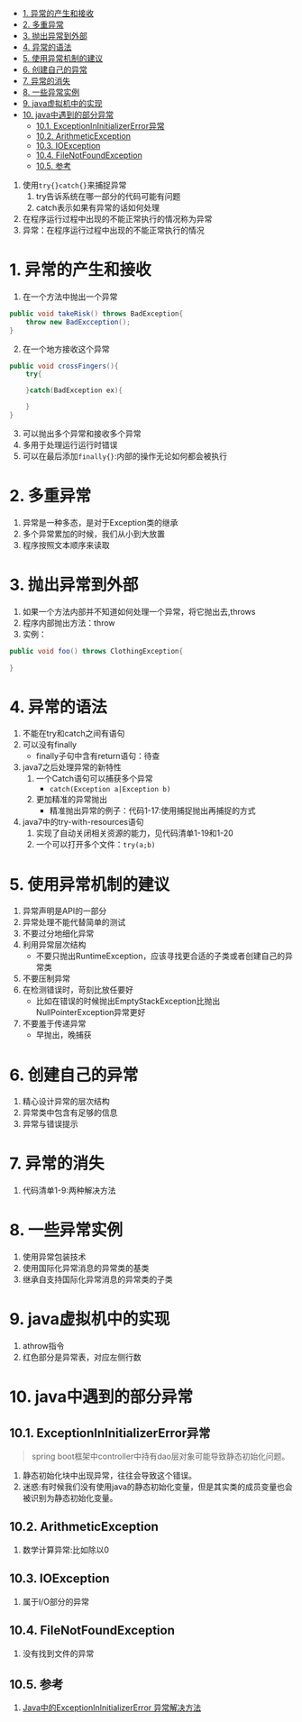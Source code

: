 <!-- TOC -->

- [1. 异常的产生和接收](#1-异常的产生和接收)
- [2. 多重异常](#2-多重异常)
- [3. 抛出异常到外部](#3-抛出异常到外部)
- [4. 异常的语法](#4-异常的语法)
- [5. 使用异常机制的建议](#5-使用异常机制的建议)
- [6. 创建自己的异常](#6-创建自己的异常)
- [7. 异常的消失](#7-异常的消失)
- [8. 一些异常实例](#8-一些异常实例)
- [9. java虚拟机中的实现](#9-java虚拟机中的实现)
- [10. java中遇到的部分异常](#10-java中遇到的部分异常)
  - [10.1. ExceptionInInitializerError异常](#101-exceptionininitializererror异常)
  - [10.2. ArithmeticException](#102-arithmeticexception)
  - [10.3. IOException](#103-ioexception)
  - [10.4. FileNotFoundException](#104-filenotfoundexception)
  - [10.5. 参考](#105-参考)

<!-- /TOC -->
1. 使用`try{}catch{}`来捕捉异常
    1. try告诉系统在哪一部分的代码可能有问题
    2. catch表示如果有异常的话如何处理
2. 在程序运行过程中出现的不能正常执行的情况称为异常
3. 异常：在程序运行过程中出现的不能正常执行的情况

# 1. 异常的产生和接收
1. 在一个方法中抛出一个异常
```java
public void takeRisk() throws BadException{
    throw new BadExcception();
}
```
2. 在一个地方接收这个异常
```java
public void crossFingers(){
    try{

    }catch(BadException ex){

    }
}
```
3. 可以抛出多个异常和接收多个异常
4. 多用于处理运行运行时错误
5. 可以在最后添加`finally{}`:内部的操作无论如何都会被执行

# 2. 多重异常
1. 异常是一种多态，是对于Exception类的继承
2. 多个异常累加的时候，我们从小到大放置
3. 程序按照文本顺序来读取

# 3. 抛出异常到外部
1. 如果一个方法内部并不知道如何处理一个异常，将它抛出去,throws
2. 程序内部抛出方法：throw
3. 实例：
```java
public void foo() throws ClothingException{
    
}
```

# 4. 异常的语法
1. 不能在try和catch之间有语句
2. 可以没有finally
    + finally子句中含有return语句：待查
3. java7之后处理异常的新特性
    1. 一个Catch语句可以捕获多个异常
        + `catch(Exception a|Exception b)`
    2. 更加精准的异常抛出
        + 精准抛出异常的例子：代码1-17:使用捕捉抛出再捕捉的方式
4. java7中的try-with-resources语句
    1. 实现了自动关闭相关资源的能力，见代码清单1-19和1-20
    2. 一个可以打开多个文件：`try(a;b)`

# 5. 使用异常机制的建议
1. 异常声明是API的一部分
2. 异常处理不能代替简单的测试
3. 不要过分地细化异常
4. 利用异常层次结构
    + 不要只抛出RuntimeException，应该寻找更合适的子类或者创建自己的异常类
5. 不要压制异常
6. 在检测错误时，苛刻比放任要好
    + 比如在错误的时候抛出EmptyStackException比抛出NullPointerException异常更好
7. 不要羞于传递异常
    + 早抛出，晚捕获

# 6. 创建自己的异常
1. 精心设计异常的层次结构
2. 异常类中包含有足够的信息
3. 异常与错误提示

# 7. 异常的消失
1. 代码清单1-9:两种解决方法

# 8. 一些异常实例
1. 使用异常包装技术
2. 使用国际化异常消息的异常类的基类
3. 继承自支持国际化异常消息的异常类的子类

# 9. java虚拟机中的实现
1. athrow指令
2. 红色部分是异常表，对应左侧行数

# 10. java中遇到的部分异常

## 10.1. ExceptionInInitializerError异常
>spring boot框架中controller中持有dao层对象可能导致静态初始化问题。

1. 静态初始化块中出现异常，往往会导致这个错误。
2. 迷惑:有时候我们没有使用java的静态初始化变量，但是其实类的成员变量也会被识别为静态初始化变量。

## 10.2. ArithmeticException
1. 数学计算异常:比如除以0

## 10.3. IOException
1. 属于I/O部分的异常

## 10.4. FileNotFoundException
1. 没有找到文件的异常

## 10.5. 参考
1. <a href = "https://blog.csdn.net/xie_xiansheng/article/details/50831623">Java中的ExceptionInInitializerError 异常解决方法</a>